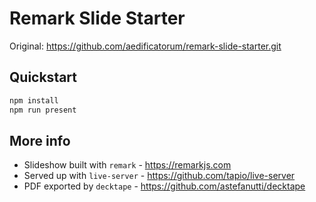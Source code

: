 # Remark Slide Starter

Original: https://github.com/aedificatorum/remark-slide-starter.git

## Quickstart

```bash
npm install
npm run present
```

## More info

- Slideshow built with `remark` - https://remarkjs.com
- Served up with `live-server` - https://github.com/tapio/live-server
- PDF exported by `decktape` - https://github.com/astefanutti/decktape
